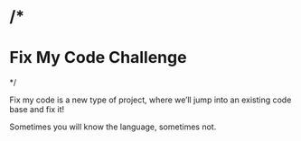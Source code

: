 /*
========================
Fix My Code Challenge
========================
*/

Fix my code is a new type of project, where we’ll jump into an existing code base and fix it!

Sometimes you will know the language, sometimes not.
